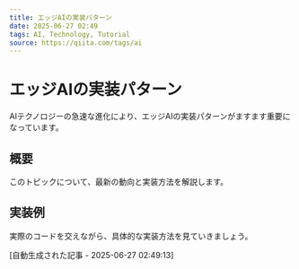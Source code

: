 ```yaml
---
title: エッジAIの実装パターン
date: 2025-06-27 02:49
tags: AI, Technology, Tutorial
source: https://qiita.com/tags/ai
---
```


# エッジAIの実装パターン

AIテクノロジーの急速な進化により、エッジAIの実装パターンがますます重要になっています。

## 概要

このトピックについて、最新の動向と実装方法を解説します。

## 実装例

実際のコードを交えながら、具体的な実装方法を見ていきましょう。

[自動生成された記事 - 2025-06-27 02:49:13]